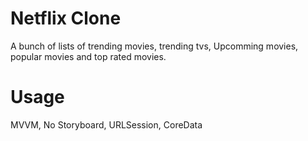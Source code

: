 # Netflix Clone
A bunch of lists of trending movies, trending tvs, Upcomming movies, popular movies and top rated movies.

# Usage 
MVVM, No Storyboard, URLSession, CoreData
